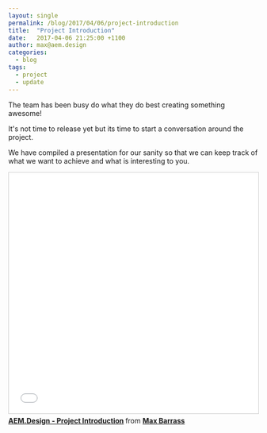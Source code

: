 ```yaml
---
layout: single
permalink: /blog/2017/04/06/project-introduction
title:  "Project Introduction"
date:   2017-04-06 21:25:00 +1100
author: max@aem.design
categories:
  - blog
tags:
  - project
  - update
---
```


The team has been busy do what they do best creating something awesome!

It's not time to release yet but its time to start a conversation around the project.

We have compiled a presentation for our sanity so that we can keep track of what we want to achieve and what is interesting to you.

<iframe src="//www.slideshare.net/slideshow/embed_code/key/Lda4uW999pJ2dC" width="595" height="485" frameborder="0" marginwidth="0" marginheight="0" scrolling="no" style="border:1px solid #CCC; border-width:1px; margin-bottom:5px; max-width: 100%;" allowfullscreen> </iframe> <div style="margin-bottom:5px"> <strong> <a href="//www.slideshare.net/MaxBarrass/aemdesign-project-introduction" title="AEM.Design - Project Introduction" target="_blank">AEM.Design - Project Introduction</a> </strong> from <strong><a target="_blank" href="//www.slideshare.net/MaxBarrass">Max Barrass</a></strong> </div>
